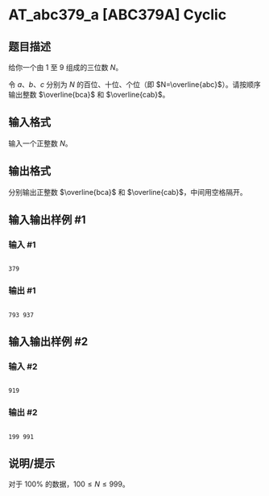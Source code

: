 # AT_abc379_a [ABC379A] Cyclic

## 题目描述

给你一个由 $1$ 至 $9$ 组成的三位数 $N$。

令 $a$、$b$、$c$ 分别为 $N$ 的百位、十位、个位（即 $N=\overline{abc}$）。请按顺序输出整数 $\overline{bca}$ 和 $\overline{cab}$。

## 输入格式

输入一个正整数 $N$。

## 输出格式

分别输出正整数 $\overline{bca}$ 和 $\overline{cab}$，中间用空格隔开。

## 输入输出样例 #1

### 输入 #1

```
379
```

### 输出 #1

```
793 937
```

## 输入输出样例 #2

### 输入 #2

```
919
```

### 输出 #2

```
199 991
```

## 说明/提示

对于 $100\%$ 的数据，$100\le N\le999$。